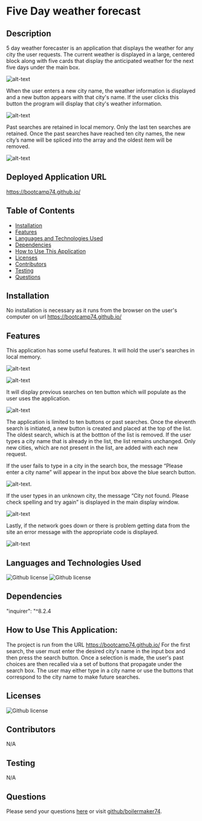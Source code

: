 # Five Day weather forecast 
## Description
5 day weather forecaster is an application that displays the weather for any city the user requests. The current weather is displayed in a large, centered block along with five cards that display the anticipated weather for the next five days under the main box.

![alt-text](assets/images/Napervillesearch.png) 

When the user enters a new city name, the weather information is displayed and a new button appears with that city's name. If the user clicks this button the program will display that city's weather information.

![alt-text](assets/images/Parissearch.png)

Past searches are retained in local memory. Only the last ten searches are retained. Once the past searches have reached ten city names, the new city’s name will be spliced into the array and the oldest item will be removed.

![alt-text](assets/images/fullList.png)

## Deployed Application URL
https://bootcamp74.github.io/
## Table of Contents
* [Installation](#installation)
* [Features](#features)
* [Languages and Technologies Used](#languages-and-technologies-used)
* [Dependencies](#dependencies)
* [How to Use This Application](#how-to-use-this-application)
* [Licenses](#Licenses)
* [Contributors](#contributors)
* [Testing](#testing)
* [Questions](#questions)
## Installation
No installation is necessary as it runs from the browser on the user's computer on url https://bootcamp74.github.io/


## Features
This application has some useful features. It will hold the user's searches in local memory.  

![alt-text](assets/images/Parissearch.png)

![alt-text](assets/images/localstorage.png)


It will display previous searches on ten button which will populate as the user uses the application. 

![alt-text](assets/images/fullList.png)

The application is limited to ten buttons or past searches. Once the eleventh search is initiated, a new button is created and placed at the top of the list. The oldest search, which is at the bottton of the list is removed. If the user types a city name that is already in the list, the list remains unchanged. Only new cities, which are not present in the list, are added with each new request.



If the user fails to type in a city in the search box, the message “Please enter a city name” will appear in the input box above the blue search button.

![alt-text](assets/images/pleaseentr.png).

If the user types in an unknown city, the message “City not found. Please check spelling and try again” is displayed in the main display window. 


![alt-text](assets/images/nocity.png)

Lastly, if the network goes down or there is problem getting data from the site an error message with the appropriate code is displayed. 

![alt-text](assets/images/status404.png) 

## Languages and Technologies Used
![Github license](https://img.shields.io/badge/Language-NodeJs-blue.svg)
![Github license](https://img.shields.io/badge/Technology-Inquirer-blue.svg)
## Dependencies
"inquirer": "^8.2.4
## How to Use This Application:
The project is run from the URL https://bootcamp74.github.io/ For the first search, the user must enter the desired city's name in the input box and then press the search button. Once a selection is made, the user's past choices are then recalled via a set of buttons that propagate under the search box. The user may either type in a city name or use the buttons that correspond to the city name to make future searches.
## Licenses
![Github license](https://img.shields.io/badge/license-MIT-blue.svg)
## Contributors
N/A
## Testing
N/A
## Questions
Please send your questions [here](mailto:bradm1492@gmain.com?subject=[GitHub]%20Dev%20Connect) or visit [github/boilermaker74](https://github.com/boilermaker74).




